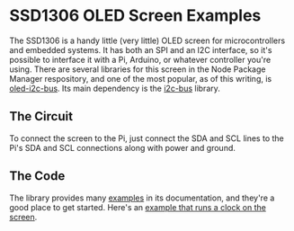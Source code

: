 # SSD1306 OLED Screen Examples

The SSD1306 is a handy little (very little) OLED screen for microcontrollers and embedded systems. It has both an SPI and an I2C interface, so it's possible to interface it with a Pi, Arduino, or whatever controller you're using. There are several libraries for this screen in the Node Package Manager respository, and one of the most popular, as of this writing, is  [oled-i2c-bus](https://www.npmjs.com/package/oled-i2c-bus). Its main dependency is the [i2c-bus](https://www.npmjs.com/package/i2c-bus) library.

## The Circuit

To connect the screen to the Pi, just connect the SDA and SCL lines to the Pi's SDA and SCL connections along with  power and ground. 

## The Code

The library provides many [examples](https://www.npmjs.com/package/oled-i2c-bus#i2c-screens) in its documentation, and they're a good place to get started. Here's an [example that runs a clock on the screen](https://github.com/tigoe/PiRecipes/tree/master/SSD1306Display).